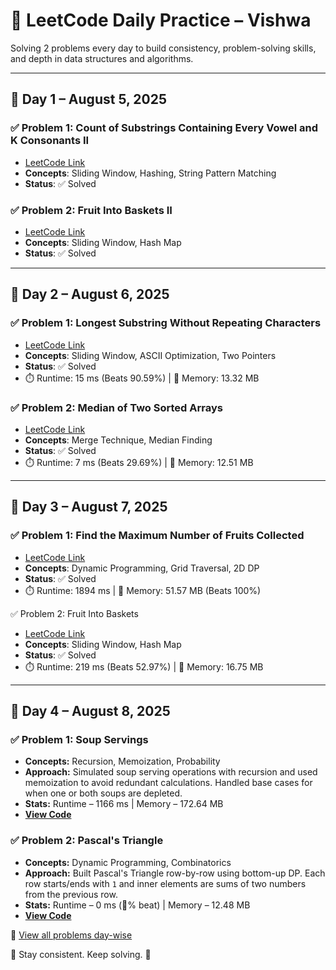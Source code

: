 # 🧠 LeetCode Daily Practice – Vishwa

Solving 2 problems every day to build consistency, problem-solving skills, and depth in data structures and algorithms.

---

## 📅 Day 1 – August 5, 2025

### ✅ Problem 1: Count of Substrings Containing Every Vowel and K Consonants II
- [LeetCode Link](https://leetcode.com/problems/count-of-substrings-containing-every-vowel-and-k-consonants-ii)
- **Concepts**: Sliding Window, Hashing, String Pattern Matching  
- **Status**: ✅ Solved

### ✅ Problem 2: Fruit Into Baskets II
- [LeetCode Link](https://leetcode.com/problems/fruit-into-baskets-ii)
- **Concepts**: Sliding Window, Hash Map  
- **Status**: ✅ Solved

---

## 📅 Day 2 – August 6, 2025

### ✅ Problem 1: Longest Substring Without Repeating Characters
- [LeetCode Link](https://leetcode.com/problems/longest-substring-without-repeating-characters/)
- **Concepts**: Sliding Window, ASCII Optimization, Two Pointers  
- **Status**: ✅ Solved  
- ⏱️ Runtime: 15 ms (Beats 90.59%) | 💾 Memory: 13.32 MB

### ✅ Problem 2: Median of Two Sorted Arrays
- [LeetCode Link](https://leetcode.com/problems/median-of-two-sorted-arrays/)
- **Concepts**: Merge Technique, Median Finding  
- **Status**: ✅ Solved  
- ⏱️ Runtime: 7 ms (Beats 29.69%) | 💾 Memory: 12.51 MB

---

## 📅 Day 3 – August 7, 2025

### ✅ Problem 1: Find the Maximum Number of Fruits Collected
- [LeetCode Link](https://leetcode.com/problems/maximum-fruits-harvested-after-at-most-k-steps/)
- **Concepts**: Dynamic Programming, Grid Traversal, 2D DP
- **Status**: ✅ Solved
- ⏱️ Runtime: 1894 ms | 💾 Memory: 51.57 MB (Beats 100%)

✅ Problem 2: Fruit Into Baskets
- [LeetCode Link](https://leetcode.com/problems/fruit-into-baskets/)
- **Concepts**: Sliding Window, Hash Map
- **Status**: ✅ Solved
- ⏱️ Runtime: 219 ms (Beats 52.97%) | 💾 Memory: 16.75 MB

---

## 📅 Day 4 – August 8, 2025

### ✅ Problem 1: Soup Servings
- **Concepts:** Recursion, Memoization, Probability
- **Approach:** Simulated soup serving operations with recursion and used memoization to avoid redundant calculations. Handled base cases for when one or both soups are depleted.
- **Stats:** Runtime – 1166 ms | Memory – 172.64 MB
- **[View Code](./Day4/problem1.md)**

### ✅ Problem 2: Pascal's Triangle
- **Concepts:** Dynamic Programming, Combinatorics
- **Approach:** Built Pascal's Triangle row-by-row using bottom-up DP. Each row starts/ends with `1` and inner elements are sums of two numbers from the previous row.
- **Stats:** Runtime – 0 ms (💯% beat) | Memory – 12.48 MB
- **[View Code](./Day4/problem2.md)**

🔗 [View all problems day-wise](./)

📌 Stay consistent. Keep solving. 💪
